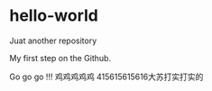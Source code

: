 # hello-world
Juat another repository


My first step on the Github.

Go go go !!!
鸡鸡鸡鸡鸡
415615615616大苏打实打实的
